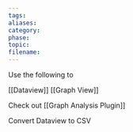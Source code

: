 ```yaml
---
tags: 
aliases: 
category: 
phase: 
topic: 
filename:
---
```

Use the following to 

[[Dataview]]
[[Graph View]]

Check out [[Graph Analysis Plugin]]

Convert Dataview to CSV
